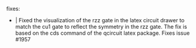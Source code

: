 fixes:
  - |
    Fixed the visualization of the rzz gate in the latex circuit drawer to match
    the cu1 gate to reflect the symmetry in the rzz gate. The fix is based on
    the cds command of the qcircuit latex package. Fixes issue \#1957
